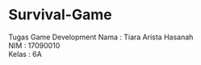 # Survival-Game
Tugas Game Development
Nama : Tiara Arista Hasanah <br>
NIM : 17090010 <br>
Kelas : 6A
